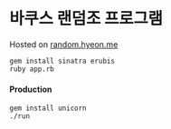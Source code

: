바쿠스 랜덤조 프로그램
========
Hosted on [random.hyeon.me](http://random.hyeon.me)

```console
gem install sinatra erubis
ruby app.rb
```

#### Production
```console
gem install unicorn
./run
```
